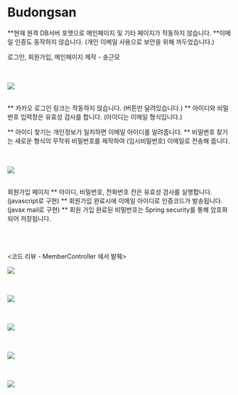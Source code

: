 # Budongsan

**현재 원격 DB서버 포맷으로 메인페이지 및 기타 페이지가 작동하지 않습니다.
**이메일 인증도 동작하지 않습니다. (개인 이메일 사용으로 보안을 위해 꺼두었습니다.)

로그인, 회원가입, 메인페이지 제작 - 송근모

<br/>
<br/>

<img src="http://drive.google.com/uc?export=view&id=1h04pFsXyKI0wLW0PCWAHUsnmcvrlKnsd" />

<br/>
<br/>

** 카카오 로그인 링크는 작동하지 않습니다. (버튼만 달려있습니다.)
** 아이디와 비밀번호 입력창은 유효성 검사를 합니다. (아이디는 이메일 형식입니다.)

** 아이디 찾기는 개인정보가 일치하면 이메일 아이디를 알려줍니다.
** 비밀번호 찾기는 새로운 형식의 무작위 비밀번호를 제작하여 (임시비밀번호) 이메일로 전송해 줍니다.

<br/>
<br/>

<img src="http://drive.google.com/uc?export=view&id=1RZn3i8l-Vl7WJOpRywxj--XOo140UDKf" />


<br/>
<br/>

회원가입 페이지
** 아이디, 비밀번호, 전화번호 칸은 유효성 검사를 실행합니다.(javascript로 구현)
** 회원가입 완료시에 이메일 아이디로 인증코드가 발송됩니다.(javax mail로 구현)
** 회원 가입 완료된 비밀번호는 Spring security를 통해 암호화되어 저장됩니다. 

<br><br><br>
<코드 리뷰 - MemberController 에서 발췌>

<img src='http://drive.google.com/uc?export=view&id=1UkvIptIR9VUsZRxRiDwBdVQRllcDTXuT' /><br><br><br>

<img src='http://drive.google.com/uc?export=view&id=1hWtyw2I4RoUG6E5NnxzYpYTjPXXOGk7T' /><br><br><br>

<img src='http://drive.google.com/uc?export=view&id=1oli74355WitYdqiyd_5wf16AFun11JTT' /><br><br><br>

<img src='http://drive.google.com/uc?export=view&id=1eGSUNXGC3wy6g9hkJOd1dZoJ7Fq5F92B' /><br><br><br>

<img src='http://drive.google.com/uc?export=view&id=1PjEog2fA1Uh9y_x1S1TuZt3be7MSn-Ad' /><br><br><br>



